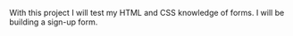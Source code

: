 With this project I will test my HTML and CSS knowledge of forms. I will be building a sign-up form.
